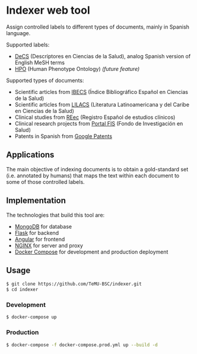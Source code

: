 # Indexer web tool

Assign controlled labels to different types of documents, mainly in Spanish language.

Supported labels:

* [DeCS](http://decses.bvsalud.org/E/homepagee.htm) (Descriptores en Ciencias de la Salud), analog Spanish version of English MeSH terms
* [HPO](https://hpo.jax.org/) (Human Phenotype Ontology) _(future feature)_

Supported types of documents:

* Scientific articles from [IBECS](https://ibecs.isciii.es/) (Índice Bibliográfico Español en Ciencias de la Salud)
* Scientific articles from [LILACS](https://lilacs.bvsalud.org/) (Literatura Latinoamericana y del Caribe en Ciencias de la Salud)
* Clinical studies from [REec](https://reec.aemps.es/) (Registro Español de estudios clínicos)
* Clinical research projects from [Portal FIS](https://portalfis.isciii.es/) (Fondo de Investigación en Salud)
* Patents in Spanish from [Google Patents](https://patents.google.com/)

## Applications

The main objective of indexing documents is to obtain a gold-standard set (i.e. annotated by humans) that maps the text within each document to some of those controlled labels.

## Implementation

The technologies that build this tool are:

* [MongoDB](https://www.mongodb.com/) for database
* [Flask](https://flask.palletsprojects.com/en/1.1.x/) for backend
* [Angular](https://angular.io/) for frontend
* [NGINX](https://www.nginx.com/) for server and proxy
* [Docker Compose](https://docs.docker.com/compose/) for development and production deployment

## Usage

``` bash
$ git clone https://github.com/TeMU-BSC/indexer.git
$ cd indexer
```

### Development

``` bash
$ docker-compose up
```

### Production

``` bash
$ docker-compose -f docker-compose.prod.yml up --build -d
```
